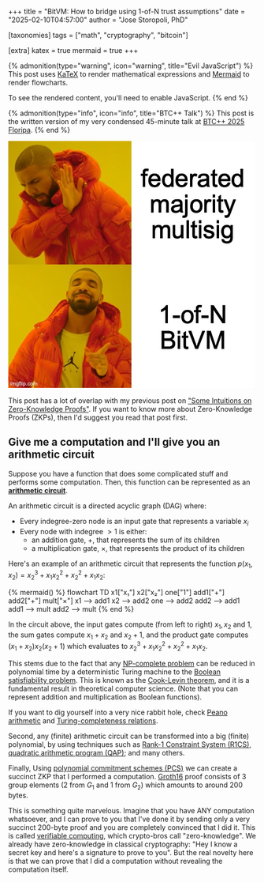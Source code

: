 +++
title = "BitVM: How to bridge using 1-of-N trust assumptions"
date = "2025-02-10T04:57:00"
author = "Jose Storopoli, PhD"

[taxonomies]
tags = ["math", "cryptography", "bitcoin"]

[extra]
katex = true
mermaid = true
+++

{% admonition(type="warning", icon="warning", title="Evil JavaScript") %}
This post uses [KaTeX](https://katex.org/) to render mathematical expressions
and [Mermaid](https://mermaid.js.org) to render flowcharts.

To see the rendered content, you'll need to enable JavaScript.
{% end %}

{% admonition(type="info", icon="info", title="BTC++ Talk") %}
This post is the written version of my very condensed 45-minute talk
at [BTC++ 2025 Floripa](https://btcpp.dev/conf/floripa).
{% end %}

![BitVM Meme](bitvm.jpg)

This post has a lot of overlap with my previous post on
["Some Intuitions on Zero-Knowledge Proofs"](@/blog/2024-06-08-zkp/index.md).
If you want to know more about Zero-Knowledge Proofs (ZKPs),
then I'd suggest you read that post first.

## Give me a computation and I'll give you an arithmetic circuit

Suppose you have a function that does some complicated stuff and performs some computation.
Then, this function can be represented as an [**arithmetic circuit**](https://en.wikipedia.org/wiki/Arithmetic_circuit).

An arithmetic circuit is a directed acyclic graph (DAG) where:

- Every indegree-zero node is an input gate that represents a variable $x_i$
- Every node with indegree $>1$ is either:
  - an addition gate, $+$, that represents the sum of its children
  - a multiplication gate, $\times$, that represents the product of its children

Here's an example of an arithmetic circuit that represents the function
$p(x_1, x_2) = x_2^3 + x_1 x_2^2 + x_2^2 + x_1 x_2$:

{% mermaid() %}
flowchart TD
x1["x₁"]
x2["x₂"]
one["1"]
add1["\+"]
add2["\+"]
mult["×"]
x1 --> add1
x2 --> add2
one --> add2
add2 --> add1
add1 --> mult
add2 --> mult
{% end %}

In the circuit above, the input gates compute (from left to right)
$x_{1},x_{2}$ and $1$,
the sum gates compute $x_{1}+x_{2}$
and $x_{2}+1$,
and the product gate computes $(x_{1}+x_{2})x_{2}(x_{2}+1)$
which evaluates to $x_{2}^{3}+x_{1}x_{2}^{2}+x_{2}^{2}+x_{1}x_{2}$.

This stems due to the fact that any [NP-complete problem](<https://en.wikipedia.org/wiki/NP_(complexity)>)
can be reduced in polynomial time by a deterministic Turing machine to
the [Boolean satisfiability problem](https://en.wikipedia.org/wiki/Boolean_satisfiability_problem).
This is known as the [Cook-Levin theorem](https://en.wikipedia.org/wiki/Cook–Levin_theorem),
and it is a fundamental result in theoretical computer science.
(Note that you can represent addition and multiplication as Boolean functions).

If you want to dig yourself into a very nice rabbit hole,
check [Peano arithmetic](https://en.wikipedia.org/wiki/Peano_axioms)
and [Turing-completeness relations](https://en.wikipedia.org/wiki/Turing_completeness).

Second, any (finite) arithmetic circuit can be transformed into a big (finite) polynomial,
by using techniques such as
[Rank-1 Constraint System (R1CS), quadratic arithmetic program (QAP)](https://alinush.github.io/qap-r1cs);
and many others.

Finally, Using [polynomial commitment schemes (PCS)](https://en.wikipedia.org/wiki/Commitment_scheme#KZG_commitment)
we can create a succinct ZKP that I performed a computation.
[Groth16](https://alinush.github.io/groth16) proof consists of 3 group elements
(2 from $G_1$ and 1 from $G_2$) which amounts to around 200 bytes.

This is something quite marvelous.
Imagine that you have ANY computation whatsoever,
and I can prove to you that I've done it
by sending only a very succinct 200-byte proof
and you are completely convinced that I did it.
This is called [verifiable computing](https://en.wikipedia.org/wiki/Verifiable_computing),
which crypto-bros call "zero-knowledge".
We already have zero-knowledge in classical cryptography:
"Hey I know a secret key and here's a signature to prove to you".
But the real novelty here is that we can prove that I did a computation
without revealing the computation itself.

